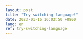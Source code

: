 ```yaml
---
layout: post
title: "Try switching language!"
date: 2023-01-16 16:03:50 +0800
lang: en
ref: try-switching-language
---
```

